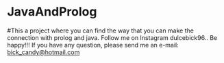 # JavaAndProlog
#This a project where you can find the way that you can make the connection with prolog and java.
Follow me on Instagram dulcebick96..
Be happy!!!
If you have any question, please send me an e-mail: bick_candy@hotmail.com
